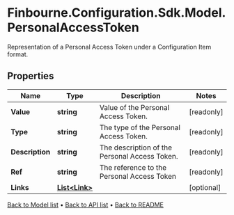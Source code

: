 # Finbourne.Configuration.Sdk.Model.PersonalAccessToken
Representation of a Personal Access Token under a Configuration Item format.

## Properties

Name | Type | Description | Notes
------------ | ------------- | ------------- | -------------
**Value** | **string** | Value of the Personal Access Token. | [readonly] 
**Type** | **string** | The type of the Personal Access Token. | [readonly] 
**Description** | **string** | The description of the Personal Access Token. | [readonly] 
**Ref** | **string** | The reference to the Personal Access Token | [readonly] 
**Links** | [**List&lt;Link&gt;**](Link.md) |  | [optional] 

[Back to Model list](../README.md#documentation-for-models) &#8226; [Back to API list](../README.md#documentation-for-api-endpoints) &#8226; [Back to README](../README.md)

